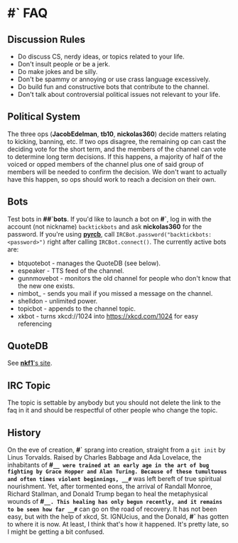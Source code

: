 # #\` FAQ

## Discussion Rules
- Do discuss CS, nerdy ideas, or topics related to your life.
- Don't insult people or be a jerk.
- Do make jokes and be silly.
- Don't be spammy or annoying or use crass language excessively.
- Do build fun and constructive bots that contribute to the channel.
- Don't talk about controversial political issues not relevant to your life.

## Political System
The three ops (__JacobEdelman__, __tb10__, __nickolas360__) decide matters
relating to kicking, banning, etc. If two ops disagree, the remaining op can
cast the deciding vote for the short term, and the members of the channel can
vote to determine long term decisions. If this happens, a majority of half
of the voiced or opped members of the channel plus one of said group of
members will be needed to confirm the decision. We don't want to actually
have this happen, so ops should work to reach a decision on their own.

## Bots
Test bots in __##\`bots__. If you'd like to launch a bot on __#\`__, log in
with the account (not nickname) `backtickbots` and ask __nickolas360__ for the
password. If you're using **[pyrcb](https://github.com/nickolas360/pyrcb)**,
call `IRCBot.password("backtickbots:<password>")` right after calling
`IRCBot.connect()`. The currently active bots are:
* btquotebot - manages the QuoteDB (see below).
* espeaker - TTS feed of the channel.
* gunnmovebot - monitors the old channel for people who don't know that the new one exists.
* nimbot_ - sends you mail if you missed a message on the channel.
* shelldon - unlimited power.
* topicbot - appends to the channel topic.
* xkbot - turns xkcd://1024 into https://xkcd.com/1024 for easy referencing


## QuoteDB
See [__nkf1__'s site](http://me.zippynk.com/backtick_irc_qdb.txt).

## IRC Topic
The topic is settable by anybody but you should not delete the link to the faq
in it and should be respectful of other people who change the topic.

## History
On the eve of creation, __#\`__ sprang into creation, straight from a `git
init` by Linus Torvalds. Raised by Charles Babbage and Ada Lovelace, the
inhabitants of __#`__ were trained at an early age in the art of bug fighting
by Grace Hopper and Alan Turing. Because of these tumultuous and often times
violent beginnings, __#`__ was left bereft of true spiritual nourishment. Yet,
after tormented eons, the arrival of Randall Monroe, Richard Stallman, and
Donald Trump began to heal the metaphysical wounds of __#`__. This healing has
only begun recently, and it remains to be seen how far __#`__ can go on the
road of recovery. It has not been easy, but with the help of xkcd,  St.
IGNUcius, and the Donald, __#`__ has gotten to where it is now. At least, I
think that's how it happened. It's pretty late, so I might be getting a bit
confused.

